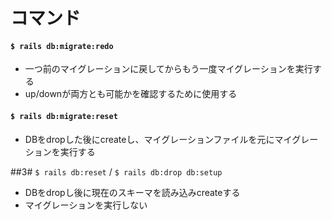 # コマンド
#### `$ rails db:migrate:redo`
- 一つ前のマイグレーションに戻してからもう一度マイグレーションを実行する
- up/downが両方とも可能かを確認するために使用する

#### `$ rails db:migrate:reset`
- DBをdropした後にcreateし、マイグレーションファイルを元にマイグレーションを実行する

##3# `$ rails db:reset` / `$ rails db:drop db:setup`
- DBをdropし後に現在のスキーマを読み込みcreateする
- マイグレーションを実行しない
